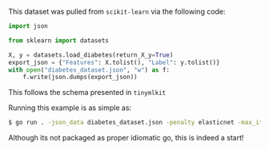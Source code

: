 This dataset was pulled from `scikit-learn` via the following code:

```py
import json

from sklearn import datasets

X, y = datasets.load_diabetes(return_X_y=True)
export_json = {"Features": X.tolist(), "Label": y.tolist()}
with open("diabetes_dataset.json", "w") as f:
    f.write(json.dumps(export_json))
```

This follows the schema presented in `tinymlkit`

Running this example is as simple as:

```sh
$ go run . -json_data diabetes_dataset.json -penalty elasticnet -max_iter 10000
```

Although its not packaged as proper idiomatic go, this is indeed a start!